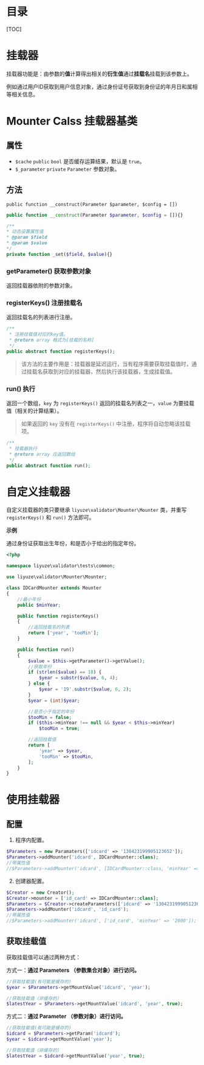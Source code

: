 # 目录

[TOC]

# 挂载器

挂载器功能是：由参数的**值**计算得出相关的**衍生值**通过**挂载名**挂载到该参数上。

例如通过用户ID获取到用户信息对象，通过身份证号获取到身份证的年月日和属相等相关信息。



# Mounter Calss 挂载器基类

## 属性

- `$cache` `public`  `bool` 是否缓存运算结果，默认是 `true`。
- `$_parameter` `private` `Parameter` 参数对象。



## 方法

`public function __construct(Parameter $parameter, $config = [])`

```php
public function __construct(Parameter $parameter, $config = []){}

/**
* 动态设置属性值
* @param $field
* @param $value
*/
private function _set($field, $value){}
```



### getParameter() 获取参数对象

返回挂载器依附的参数对象。



### registerKeys() 注册挂载名

返回挂载名的列表进行注册。

```php
/**
 * 注册挂载值对应的key值。
 * @return array 格式为[挂载的名称]
 */
public abstract function registerKeys();
```

> 该方法的主要作用是：挂载器是延迟运行，当有程序需要获取挂载值时，通过挂载名获取到对应的挂载器，然后执行该挂载器，生成挂载值。



### run() 执行

返回一个数组，`key` 为 `registerKeys()` 返回的挂载名列表之一，`value` 为要挂载值（相关的计算结果）。

> 如果返回的 `key` 没有在 `registerKeys()` 中注册，程序将自动忽略该挂载项。

```php
/**
 * 挂载器执行
 * @return array 应返回数组
 */
public abstract function run();
```



# 自定义挂载器

自定义挂载器的类只要继承 `liyuze\validator\Mounter\Mounter` 类，并重写 `registerKeys()` 和 `run()` 方法即可。

**示例** 

通过身份证获取出生年份，和是否小于给出的指定年份。

```php
<?php

namespace liyuze\validator\tests\common;

use liyuze\validator\Mounter\Mounter;

class IDCardMounter extends Mounter
{
    //最小年份
    public $minYear;

    public function registerKeys()
    {
        //返回挂载名的列表
        return ['year', 'tooMin'];
    }

    public function run()
    {
        $value = $this->getParameter()->getValue();
        //获取年份
        if (strlen($value) == 18) {
            $year = substr($value, 6, 4);
        } else {
            $year = '19'.substr($value, 6, 2);
        }
        $year = (int)$year;

        //是否小于指定的年份
        $tooMin = false;
        if ($this->minYear !== null && $year < $this->minYear)
            $tooMin = true;

        //返回挂载值
        return [
            'year' => $year,
            'tooMin' => $tooMin,
        ];
    }
}
```



# 使用挂载器

## 配置

1. 程序内配置。

```php
$Parameters = new Paramaters(['idcard' => '130423199905123652']);
$Parameters->addMounter('idcard', IDCardMounter::class);
//带属性值
//$Parameters->addMounter('idcard', [IDCardMounter::class, 'minYear' => '2000']);
```

2. 创建器配置。

```php
$Creator = new Creator();
$Creator->mounter = ['id_card' => IDCardMounter::class];
$Parameters = $Creator->createParameters(['idcard' => '130423199905123652']);
$Parameters->addMounter('idcard', 'id_card');
//带属性值
//$Parameters->addMounter('idcard', ['id_card', 'minYear' => '2000']);
```





## 获取挂载值

获取挂载值可以通过两种方式：



方式一：**通过 Parameters （参数集合对象）进行访问。**

```php
//获取挂载值(有可能是缓存的)
$year = $Parameters->getMountValue('idcard', 'year');

//获取挂载值（非缓存的）
$latestYear = $Parameters->getMountValue('idcard', 'year', true);
```



方式二：**通过 Parameter （参数对象）进行访问。**

```php
//获取挂载值(有可能是缓存的)
$idcard = $Parameters->getParam('idcard');
$year = $idcard->getMountValue('year');

//获取挂载值（非缓存的）
$latestYear = $idcard->getMountValue('year', true);
```




